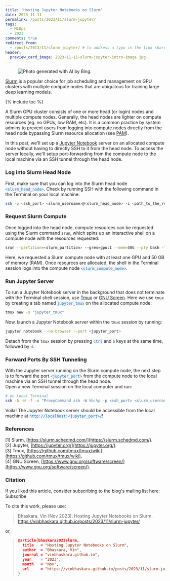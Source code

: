 ```yaml
---
title: 'Hosting Jupyter Notebooks on Slurm'
date: 2023-11-11
permalink: /posts/2023/11/slurm-jupyter/
tags:
  - MLOps
  - 2023
comments: true
redirect_from: 
  - /posts/2013/11/slurm-jupyter/ # to address a typo in the link shared on social media haha
header:
  preview_card_image: 2023-11-11-slurm-jupyter-intro-image.jpg
---
```


<figure>
  <img src="./../../../../images/2023-11-11-slurm-jupyter-intro-image.jpg" alt="Photo generated with AI by Bing.">
  <figcaption>
    <span class="caption"></span>
    <!-- <i class="photo-credit">Photo generated with AI by Microsoft Bing.</i> -->
  </figcaption>
</figure>


[Slurm](https://slurm.schedmd.com/documentation.html) is a popular choice for job scheduling and management on GPU clusters with multiple compute nodes that are ubiquitous for training large deep learning models. 

{% include toc %}

A Slurm GPU cluster consists of one or more head (or login) nodes and multiple compute nodes. Generally, the head nodes are lighter on compute resources (eg. no GPUs, low RAM, etc). It is a common practice by system admins to prevent users from logging into compute nodes directly from the head node bypassing Slurm resource allocation (see [PAM](https://slurm.schedmd.com/faq.html#pam)). 

In this post, we'll set up a [Jupyter Notebook](https://jupyter.org/) server on an allocated compute node without having to directly SSH to it from the head node. To access the server locally, we'll setup port-forwarding from the compute node to the local machine via an SSH tunnel through the head node.



### Log into Slurm Head Node

First, make sure that you can log into the Slurm head node <code style="color: #0072be; background: #f4f2f9;">&lt;slurm_head_node&gt;</code>. 
Check by running SSH with the following command in the Terminal on your local machine:

```sh
ssh -p <ssh_port> <slurm_username>@<slurm_head_node> -i <path_to_the_rsa_private_key_file>
```

### Request Slurm Compute

Once logged into the head node, compute resources can be requested using the Slurm command `srun`, which spins up an interactive shell on a compute node with the resources requested:

```sh
srun --partition=<slurm_partition> --gres=gpu:1 --mem=50G --pty bash -l  
```

Here, we requested a Slurm compute node with at least one GPU and 50 GB of memory (RAM). Once resources are allocated, the shell in the Terminal session logs into the compute node <code style="color: #0072be; background: #f4f2f9;">&lt;slurm_compute_node&gt;</code>.

### Run Jupyter Server

To run a Jupyter Notebook server in the background that does not terminate with the Terminal shell session, use [Tmux](https://github.com/tmux/tmux/wiki) or [GNU Screen](https://www.gnu.org/software/screen/). Here we use `tmux` by creating a tab named <code style="color: #0072be; background: #f4f2f9;">jupyter_tmux</code> on the allocated compute node:
```sh
tmux new -s "jupyter_tmux"
```

Now, launch a Jupyter Notebook server within the `tmux` session by running:
```sh
jupyter notebook --no-browser --port <jupyter_port>
```
Detach from the `tmux` session by pressing <code style="color: #0072be; background: #f4f2f9;">ctrl</code> and <code style="color: #0072be; background: #f4f2f9;">b</code> keys at the same time, followed by <code style="color: #0072be; background: #f4f2f9;">d</code>.

### Forward Ports By SSH Tunneling

With the Jupyter server running on the Slurm compute node, the next step is to forward the port <code style="color: #0072be; background: #f4f2f9;">&lt;jupyter_port&gt;</code> from the compute node to the local machine via an SSH tunnel through the head node.  
Open a new Terminal session on the local computer and run:

```sh
# on local Terminal
ssh -A -N -f -o "ProxyCommand ssh -W %h:%p -p <ssh_port> <slurm_username>@<slurm_head_node> -i <path_to_the_rsa_private_key_file>" -L localhost:<jupyter_port>:localhost:<jupyter_port> <slurm_username>@<slurm_compute_node> -i <path_to_the_rsa_private_key_file>
```


Voila! The Jupyter Notebook server should be accessible from the local machine at <code style="color: #0072be; background: #f4f2f9;">http://localhost:&lt;jupyter_port&gt;/</code>!

### References

[1] Slurm, [https://slurm.schedmd.com/](https://slurm.schedmd.com/).    
[2] Jupyter, [https://jupyter.org/](https://jupyter.org/).  
[3] Tmux, [https://github.com/tmux/tmux/wiki](https://github.com/tmux/tmux/wiki).  
[4] GNU Screen, [https://www.gnu.org/software/screen/](https://www.gnu.org/software/screen/).    


### Citation


If you liked this article, consider subscribing to the blog's mailing list here: <a class="btn btn--warning" target="_blank" href="/subscribe/" role="button" style="text-decoration:none">Subscribe</a> 


To cite this work, please use:

> Bhaskara, Vin (Nov 2023). Hosting Jupyter Notebooks on Slurm. https://vinbhaskara.github.io/posts/2023/11/slurm-jupyter/

or,

> ```json
> @article{bhaskara2023slurm,
>   title   = "Hosting Jupyter Notebooks on Slurm",
>   author  = "Bhaskara, Vin",
>   journal = "vinbhaskara.github.io",
>   year    = "2023",
>   month   = "Nov",
>   url     = "https://vinbhaskara.github.io/posts/2023/11/slurm-jupyter/"
> }
> ```




